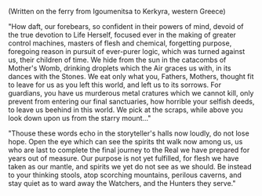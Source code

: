 (Written on the ferry from Igoumenitsa to Kerkyra, western Greece)

"How daft, our forebears, so confident in their powers of mind, devoid of the true devotion to Life Herself, focused ever in the making of greater control machines, masters of flesh and chemical, forgetting purpose, foregoing reason in pursuit of ever-purer logic, which was turned against us, their children of time. We hide from the sun in the catacombs of Mother's Womb, drinking droplets which the Air graces us with, in its dances with the Stones. We eat only what you, Fathers, Mothers, thought fit to leave for us as you left this world, and left us to its sorrows. For guardians, you have us murderous metal cratures which we cannot kill, only prevent from entering our final sanctuaries, how horrible your selfish deeds, to leave us beehind in this world. We pick at the scraps, while above you look down upon us from the starry mount..."

"Thouse these words echo in the storyteller's halls now loudly, do not lose hope. Open the eye which can see the spirits tht walk now among us, us who are last to complete the final journey to the Real we have prepared for years out of measure. Our purpose is not yet fulfilled, for flesh we have taken as our mantle, and spirits we yet do not see as we should. Be instead to your thinking stools, atop scorching mountains, perilous caverns, and stay quiet as to ward away the Watchers, and the Hunters they serve."